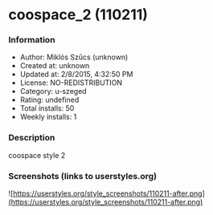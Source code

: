 # coospace_2 (110211)

### Information
- Author: Miklós Szűcs (unknown)
- Created at: unknown
- Updated at: 2/8/2015, 4:32:50 PM
- License: NO-REDISTRIBUTION
- Category: u-szeged
- Rating: undefined
- Total installs: 50
- Weekly installs: 1


### Description
coospace style 2


### Screenshots (links to userstyles.org)
![https://userstyles.org/style_screenshots/110211-after.png](https://userstyles.org/style_screenshots/110211-after.png)


